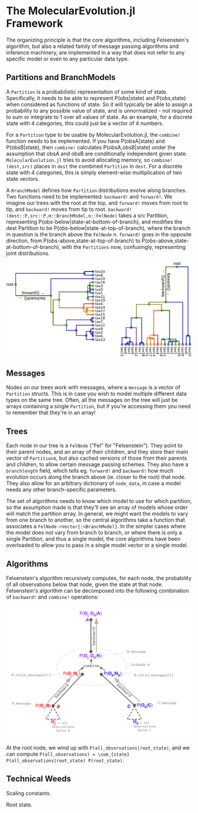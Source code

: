 # The MolecularEvolution.jl Framework

The organizing principle is that the core algorithms, including Felsenstein's algorithm, but also a related family of message passing algorithms and inference machinery, are implemented in a way that does not refer to any specific model or even to any particular data type.

## Partitions and BranchModels

A ```Partition``` is a probabilistic representation of some kind of state. Specifically, it needs to be able to represent P(obs|state) and P(obs,state) when considered as functions of state. So it will typically be able to assign a probability to any possible value of state, and is unnormalized - not required to sum or integrate to 1 over all values of state. As an example, for a discrete state with 4 categories, this could just be a vector of 4 numbers.

For a ```Partition``` type to be usable by MolecularEvolution.jl, the ```combine!``` function needs to be implemented. If you have P(obsA|state) and P(obsB|state), then ```combine!``` calculates P(obsA,obsB|state) under the assumption that obsA and obsB are conditionally independent given state. ```MolecularEvolution.jl``` tries to avoid allocating memory, so ```combine!(dest,src)``` places in ```dest``` the combined ```Partition``` in ```dest```. For a discrete state with 4 categories, this is simply element-wise multiplication of two state vectors.

A ```BranchModel``` defines how ```Partition``` distributions evolve along branches. Two functions need to be implemented: ```backward!``` and ```forward!```. We imagine our trees with the root at the top, and ```forward!``` moves from root to tip, and ```backward!``` moves from tip to root. ```backward!(dest::P,src::P,m::BranchModel,n::FelNode)``` takes a src Partition, representing P(obs-below|state-at-bottom-of-branch), and modifies the dest Partition to be P(obs-below|state-at-top-of-branch), where the branch in question is the branch above the ```FelNode``` n. ```forward!``` goes in the opposite direction, from P(obs-above,state-at-top-of-branch) to P(obs-above,state-at-bottom-of-branch), with the ```Partitions``` now, confusingly, representing joint distributions.

![](figures/directions.svg)

## Messages

Nodes on our trees work with messages, where a ```message``` is a vector of ```Partition``` structs. This is in case you wish to model multiple different data types on the same tree. Often, all the messages on the tree will just be arrays containing a single ```Partition```, but if you're accessing them you need to remember that they're in an array!

## Trees

Each node in our tree is a ```FelNode``` ("Fel" for "Felsenstein"). They point to their parent nodes, and an array of their children, and they store their main vector of ```Partition```s, but also cached versions of those from their parents and children, to allow certain message passing schemes. They also have a ```branchlength``` field, which tells eg. ```forward!``` and ```backward!``` how much evolution occurs along the branch above (ie. closer to the root) that node. They also allow for an arbitrary dictionary of ```node_data```, in case a model needs any other branch-specific parameters.

The set of algorithms needs to know which model to use for which partition, so the assumption made is that they'll see an array of models whose order will match the partition array. In general, we might want the models to vary from one branch to another, so the central algorithms take a function that associates a ```FelNode->Vector{:<BranchModel}```. In the simpler cases where the model does not vary from branch to branch, or where there is only a single Partition, and thus a single model, the core algorithms have been overloaded to allow you to pass in a single model vector or a single model.

## Algorithms

Felsenstein's algorithm recursively computes, for each node, the probability of all observations below that node, given the state at that node. Felsenstein's algorithm can be decomposed into the following combination of `backward!` and `combine!` operations:

![](figures/FelsensteinRecursion.svg)

At the root node, we wind up with ``P(all_observations|root_state)``, and we can compute ``P(all_observations) = \sum_{state} P(all_observations|root_state) P(root_state)``.

## Technical Weeds

Scaling constants.

Root state.